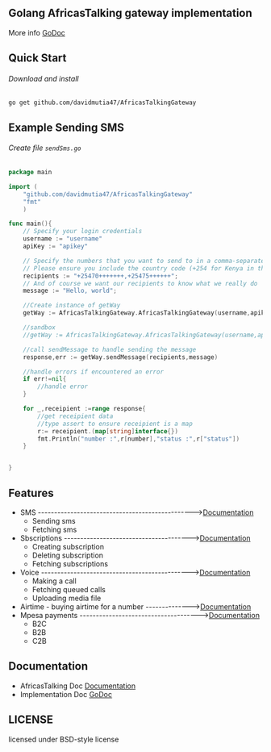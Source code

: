 ## Golang AfricasTalking gateway implementation

More info [GoDoc](http://godoc.org/github.com/davidmutia47/AfricasTalkingGateway)

## Quick Start
###### Download and install

    go get github.com/davidmutia47/AfricasTalkingGateway

## Example Sending SMS
###### Create file `sendSms.go`
```go
package main

import (
	"github.com/davidmutia47/AfricasTalkingGateway"
	"fmt"
	)

func main(){
    // Specify your login credentials
    username := "username"
    apiKey := "apikey"

    // Specify the numbers that you want to send to in a comma-separated list
    // Please ensure you include the country code (+254 for Kenya in this case)
    recipients := "+25470+++++++,+25475++++++";
    // And of course we want our recipients to know what we really do
    message := "Hello, world";

    //Create instance of getWay
    getWay := AfricasTalkingGateway.AfricasTalkingGateway(username,apikey)

    //sandbox
    //getWay := AfricasTalkingGateway.AfricasTalkingGateway(username,apikey,"sandbox")

    //call sendMessage to handle sending the message
    response,err := getWay.sendMessage(recipients,message)

    //handle errors if encountered an error
    if err!=nil{
    	//handle error
    }

    for _,receipient :=range response{
    	//get receipient data
    	//type assert to ensure receipient is a map
    	r:= receipient.(map[string]interface{})
    	fmt.Println("number :",r[number],"status :",r["status"])
    }


}
```


## Features

* SMS ------------------------------------------------>[Documentation](http://docs.africastalking.com/sms)
    *   Sending sms
    *   Fetching sms 
* Sbscriptions --------------------------------------->[Documentation](http://docs.africastalking.com/subscriptions)
    *   Creating subscription
    *   Deleting subscription
    *   Fetching  subscriptions 
* Voice ---------------------------------------------->[Documentation](http://docs.africastalking.com/voice)
    *   Making a call
    *   Fetching queued calls
    *   Uploading media file
* Airtime - buying airtime for a number -------------->[Documentation](http://docs.africastalking.com/airtime)
* Mpesa payments ------------------------------------->[Documentation](http://docs.africastalking.com/payments)
    *   B2C
    *   B2B
    *   C2B

## Documentation

* AfricasTalking Doc [Documentation](http://docs.africastalking.com)
* Implementation Doc [GoDoc](http://godoc.org/github.com/davidmutia47/AfricasTalkingGateway)

## LICENSE

licensed under BSD-style license

